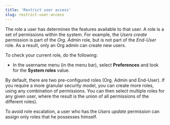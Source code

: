 ```yaml
---
title: 'Restrict user access'
slug: restrict-user-access
---
```



The role a user has determines the features available to that user. A role is a set of permissions within the system. For example, the *Users create* permission is part of the *Org. Admin* role, but is not part of the *End-User* role. As a result, only an Org admin can create new users.

To check your current role, do the following:

- In the username menu (in the menu bar), select **Preferences** and look for the **System roles** value.

By default, there are two pre-configured roles (Org. Admin and End-User). If you require a more granular security model, you can create more roles, using any combination of permissions. You can then select multiple roles for any given user, where the result is the union of all permissions of the different roles).

To avoid role escalation, a user who has the *Users update* permission can assign only roles that he possesses himself.
